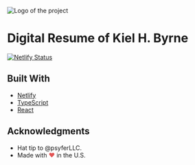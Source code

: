



![Logo of the project](https://picsum.photos/900/300)

# Digital Resume of Kiel H. Byrne

[![Netlify Status](https://api.netlify.com/api/v1/badges/a49d1b1f-08a3-4d0d-9162-f9fe34497b67/deploy-status)](https://app.netlify.com/sites/kielbyrne/deploys)


<!-- 
## Prerequisites

Write here the steps for prerequisites (if needed).

- Step 1.
- Step 2.
- Step n.

## Installing / Getting started

A quick introduction of the minimal setup you need to get a project up & running.

## Usage example

A few motivating and useful examples of how your product can be used. Spice this up with code blocks and potentially more screenshots.

_For more examples and usage, please refer to the [Wiki](wiki.md)._

## Release History

See [CHANGELOG](CHANGELOG.md) for more information.

## Meta

_The contributors:_

- Ivan Tsud &middot; [@JStr00per](https://twitter.com/JStr00per) &middot; ivts@tuta.io &middot; [ivatsu](https://github.com/ivatsu)

## Contributing

See [CONTRIBUTING](CONTRIBUTING.md) for more information.

-->

## Built With

- [Netlify](https://netlify.com)
- [TypeScript ](https://typescript.org)
- [React](https://reactjs.com)

## Acknowledgments

- Hat tip to @psyferLLC.
- Made with <span style="color: #e25555;">&#9829;</span> in the U.S.